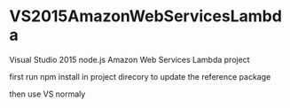 # VS2015AmazonWebServicesLambda
Visual Studio 2015 node.js Amazon Web Services Lambda project


first run 
npm install 
in project direcory to update the reference package
 
then use VS normaly

